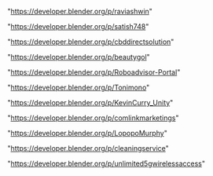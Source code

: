 "https://developer.blender.org/p/raviashwin"

"https://developer.blender.org/p/satish748"

"https://developer.blender.org/p/cbddirectsolution"

"https://developer.blender.org/p/beautygol"

"https://developer.blender.org/p/Roboadvisor-Portal"

"https://developer.blender.org/p/Tonimono"

"https://developer.blender.org/p/KevinCurry_Unity"

"https://developer.blender.org/p/comlinkmarketings"

"https://developer.blender.org/p/LopopoMurphy"

"https://developer.blender.org/p/cleaningservice"

"https://developer.blender.org/p/unlimited5gwirelessaccess"

 
